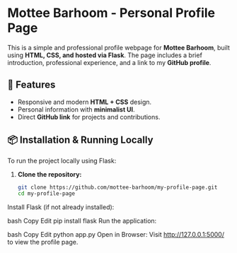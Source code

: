 # Mottee Barhoom - Personal Profile Page

This is a simple and professional profile webpage for **Mottee Barhoom**, built using **HTML, CSS, and hosted via Flask**. The page includes a brief introduction, professional experience, and a link to my **GitHub profile**.

## 🚀 Features
- Responsive and modern **HTML + CSS** design.
- Personal information with **minimalist UI**.
- Direct **GitHub link** for projects and contributions.

## 📦 Installation & Running Locally
To run the project locally using Flask:

1. **Clone the repository:**
   ```bash
   git clone https://github.com/mottee-barhoom/my-profile-page.git
   cd my-profile-page
Install Flask (if not already installed):

bash
Copy
Edit
pip install flask
Run the application:

bash
Copy
Edit
python app.py
Open in Browser:
Visit http://127.0.0.1:5000/ to view the profile page.